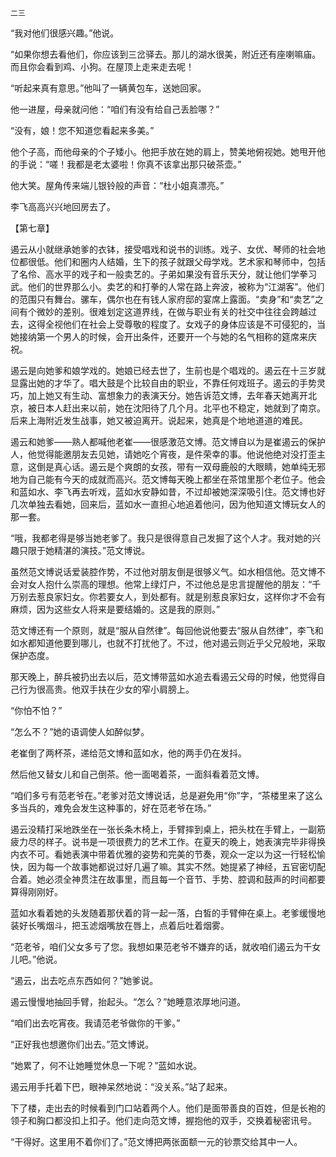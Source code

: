     二三 

   “我对他们很感兴趣。”他说。

   “如果你想去看他们，你应该到三岔驿去。那儿的湖水很美，附近还有座喇嘛庙。而且你会看到鸡、小狗。在屋顶上走来走去呢！

   “听起来真有意思。”他叫了一辆黄包车，送她回家。

   他一进屋，母亲就问他：“咱们有没有给自己丢脸哪？”

   “没有，娘！您不知道您看起来多美。”

   他个子高，而他母亲的个子矮小。他把手放在她的肩上，赞美地俯视她。她甩开他的手说：“嗟！我都是老太婆啦！你真不该拿出那只破茶壶。”

   他大笑。屋角传来端儿银铃般的声音：“杜小姐真漂亮。”

   李飞高高兴兴地回房去了。

   【第七章】

   遏云从小就继承她爹的衣钵，接受唱戏和说书的训练。戏子、女优、琴师的社会地位都很低。他们和圈内人结婚，生下的孩子就跟父母学戏。艺术家和琴师中，包括了名伶、高水平的戏子和一般卖艺的。子弟如果没有音乐天分，就让他们学拳习武。他们的世界那么小。卖艺的和打拳的人常在路上奔波，被称为“江湖客”。他们的范围只有舞台。骡车，偶尔也在有钱人家府邸的宴席上露面。“卖身”和“卖艺”之间有个微妙的差别。很难划定这道界线，在做与职业有关的社交中往往会跨越过去，这得全视他们在社会上受尊敬的程度了。女戏子的身体应该是不可侵犯的，当她接纳第一个男人的时候，会开出条件，还要开一个与她的名气相称的筵席来庆祝。

   遏云是向她爹和娘学戏的。她娘已经去世了，生前也是个唱戏的。遏云在十三岁就显露出她的才华了。唱大鼓是个比较自由的职业，不靠任何戏班子。遏云的手势灵巧，加上她又有生动、富想象力的表演天分。她告诉范文博，去年春天她离开北京，被日本人赶出来以前，她在沈阳待了几个月。北平也不稳定，她就到了南京。后来上海附近发生战事，她又被迫离开。说起来，她真是个地地道道的难民。

   遏云和她爹——熟人都喊他老崔——很感激范文博。范文博自以为是崔遏云的保护人，他觉得能邀朋友去见她，请她吃个宵夜，是件荣幸的事。他说他绝对没打歪主意，这倒是真心话。遏云是个爽朗的女孩，带有一双母鹿般的大眼睛，她单纯无邪地为自己能有今天的成就而高兴。范文博每天晚上都坐在茶馆里那个老位子。他会和蓝如水、李飞再去听戏，蓝如水安静如昔，不过却被她深深吸引住。范文博也好几次单独去看她，回来后，蓝如水一直担心地追着他问，因为他知道文博玩女人的那一套。

   “哦，我都老得是够当她老爹了。我只是很得意自己发掘了这个人才。我对她的兴趣只限于她精湛的演技。”范文博说。

   虽然范文博说话爱装腔作势，不过他对朋友倒是很够义气。如水相信他。范文博不会对女人抱什么崇高的理想。他常上绿灯户，不过他总是忠言提醒他的朋友：“千万别去惹良家妇女。你若要女人，到处都有。就是别惹良家妇女，这样你才不会有麻烦，因为这些女人将来是要结婚的。这是我的原则。”

   范文博还有一个原则，就是“服从自然律”。每回他说他要去“服从自然律”，李飞和如水都知道他要到哪儿，也就不打扰他了。不过，他对遏云则近乎父兄般地，采取保护态度。

   那天晚上，醉兵被扔出去以后，范文博带蓝如水追去看遏云父母的时候，他觉得自己行为很高贵。他双手扶在少女的窄小肩膀上。

   “你怕不怕？”

   “怎么不？”她的语调使人如醉似梦。

   老崔倒了两杯茶，递给范文博和蓝如水，他的两手仍在发抖。

   然后他又替女儿和自己倒茶。他一面喝着茶，一面斜看着范文博。

   “咱们多亏有范老爷在。”老爹对范文博说话，总是避免用“你”字，“茶楼里来了这么多当兵的，难免会发生这种事的，好在范老爷在场。”

   遏云没精打采地跌坐在一张长条木椅上，手臂摔到桌上，把头枕在手臂上，一副筋疲力尽的样子。说书是一项很费力的艺术工作。在夏天的晚上，她表演完毕非得换内衣不可。看她表演中带着优雅的姿势和完美的节奏，观众一定以为这一行轻松愉快，因为每一个故事她都说过好几遍了嘛。其实不然。她提紧了神经，五官密切配合着。她必须全神贯注在故事里，而且每一个音节、手势、腔调和鼓声的时间都要算得刚刚好。

   蓝如水看着她的头发随着那伏着的背一起一落，白皙的手臂伸在桌上。老爹缓慢地装好长嘴烟斗，把玉滤烟嘴放在唇上，点着后吐着烟雾。

   “范老爷，咱们父女多亏了您。我想如果范老爷不嫌弃的话，就收咱们遏云为干女儿吧。”他说。

   “遏云，出去吃点东西如何？”她爹说。

   遏云慢慢地抽回手臂，抬起头。“怎么？”她睡意浓厚地问道。

   “咱们出去吃宵夜。我请范老爷做你的干爹。”

   “正好我也想邀你们出去。”范文博说。

   “她累了，何不让她睡觉休息一下呢？”蓝如水说。

   遏云用手托着下巴，眼神呆然地说：“没关系。”站了起来。

   下了楼，走出去的时候看到门口站着两个人。他们是面带善良的百姓，但是长袍的领子和胸口都没扣上扣子。他们走向范文博，握抱他的双手，交换着秘密讯号。

   “干得好。这里用不着你们了。”范文博把两张面额一元的钞票交给其中一人。

